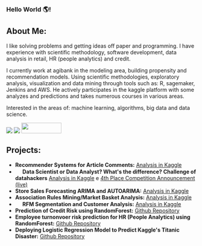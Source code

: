### Hello World :earth_americas:!

## About Me:
I like solving problems and getting ideas off paper and programming. I have experience with scientific methodology, software development, data analysis in retail, HR (people analytics) and credit.

I currently work at agibank in the modeling area, building propensity and recommendation models. Using scientific methodologies, exploratory analysis, visualization and data mining through tools such as: R, sagemaker, Jenkins and AWS. He actively participates in the kaggle platform with some analyzes and predictions and takes numerous courses in various areas.

Interested in the areas of: machine learning, algorithms, big data and data science.
<div> 
  <a href="https://www.linkedin.com/in/vinicius-duzac-cerutti/" target="_blank"><img src="https://img.shields.io/badge/LinkedIn-0077B5?style=for-the-badge&logo=linkedin&logoColor=white" target="_blank"></a>
  <a href="https://www.kaggle.com/ceruttivini" target="_blank"><img src="https://img.shields.io/badge/Kaggle-20BEFF?style=for-the-badge&logo=Kaggle&logoColor=white" target="_blank"></a>
  <a href="http://lattes.cnpq.br/8376795405312044" target="_blank"><img src="https://www.institutoinvest.edu.br/assets/img/lattes.png" target="_blank" width = '106' height = '28'></a>
</div>

## Projects:
* **Recommender Systems for Article Comments:** [Analysis in Kaggle](https://www.kaggle.com/code/ceruttivini/recommender-systems-for-article-comments)
* <img src="https://www.kaggle.com/static/images/medals/datasets/silverl@2x.png" width="15"> **Data Scientist or Data Analyst? What's the difference? Challenge of datahackers** [Analysis in Kaggle](https://www.kaggle.com/code/ceruttivini/cientista-ou-analista-de-dados-qual-a-diferen-a) e [4th Place Competition Announcement (live)](https://youtu.be/ts5zZa4dAVU?t=1381)
* **Store Sales Forecasting ARIMA and AUTOARIMA:** [Analysis in Kaggle](https://www.kaggle.com/code/ceruttivini/store-sales-forecasting-arima-and-autoarima)
* **Association Rules Mining/Market Basket Analysis:** [Analysis in Kaggle](https://www.kaggle.com/ceruttivini/association-rules-mining-market-basket-analysis)
* <img src="https://www.kaggle.com/static/images/medals/datasets/bronzel@2x.png" width="15"> **RFM Segmentation and Customer Analysis:** [Analysis in Kaggle](https://www.kaggle.com/ceruttivini/customer-analysis-and-segmentation-rfm)
* **Prediction of Credit Risk using RandomForest:** [Github Repository](https://github.com/viniCerutti/credit-risk-analysis)
* **Employee turnonvoer risk prediction for HR (People Analytics) using RandomForest:** [Github Repository](https://github.com/viniCerutti/employee-turnover-analysis)
* **Deploying Logistic Regression Model to Predict Kaggle's Titanic Disaster:** [Github Repository](https://github.com/viniCerutti/Titanic-Web-ML)
